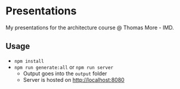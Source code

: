 # Presentations

My presentations for the architecture course @ Thomas More - IMD.

## Usage

* `npm install`
* `npm run generate:all` or `npm run server`
  * Output goes into the `output` folder
  * Server is hosted on <http://localhost:8080>
